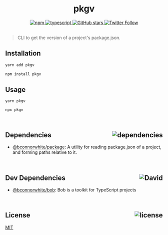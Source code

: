 <div align="center">
  <h1>pkgv</h1>
  <a href="https://npmjs.com/package/pkgv">
    <img alt="npm" src="https://img.shields.io/npm/v/pkgv.svg">
  </a>
  <a href="https://github.com/bconnorwhite/pkgv">
    <img alt="typescript" src="https://img.shields.io/badge/TypeScript-%F0%9F%91%8D-blue.svg">
  </a>
  <a href="https://github.com/bconnorwhite/pkgv">
    <img alt="GitHub stars" src="https://img.shields.io/github/stars/bconnorwhite/pkgv?label=Stars%20Appreciated%21&style=social">
  </a>
  <a href="https://twitter.com/bconnorwhite">
    <img alt="Twitter Follow" src="https://img.shields.io/twitter/follow/bconnorwhite.svg?label=%40bconnorwhite&style=social">
  </a>
</div>

<br />

> CLI to get the version of a project's package.json.

## Installation

```bash
yarn add pkgv
```

```bash
npm install pkgv
```

## Usage

```
yarn pkgv
```

```
npx pkgv
```

<br />

<h2>Dependencies<img align="right" alt="dependencies" src="https://img.shields.io/david/bconnorwhite/pkgv.svg"></h2>

- [@bconnorwhite/package](https://www.npmjs.com/package/@bconnorwhite/package): A utility for reading package.json of a project, and forming paths relative to it.

<br />

<h2>Dev Dependencies<img align="right" alt="David" src="https://img.shields.io/david/dev/bconnorwhite/pkgv.svg"></h2>

- [@bconnorwhite/bob](https://www.npmjs.com/package/@bconnorwhite/bob): Bob is a toolkit for TypeScript projects

<br />

<h2>License <img align="right" alt="license" src="https://img.shields.io/npm/l/pkgv.svg"></h2>

[MIT](https://opensource.org/licenses/MIT)
